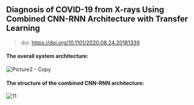 ## Diagnosis of COVID-19 from X-rays Using Combined CNN-RNN Architecture with Transfer Learning
> doi: https://doi.org/10.1101/2020.08.24.20181339

#### The overall system architecture:
![Picture2 - Copy](https://user-images.githubusercontent.com/31788789/111881337-2dd8f080-89da-11eb-9b59-bd2929bb677c.jpg)

#### The structure of the combined CNN-RNN architecture:
![11](https://user-images.githubusercontent.com/31788789/111881263-e18db080-89d9-11eb-9b56-1a334a1c9821.jpg)

